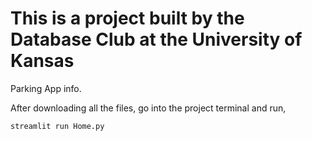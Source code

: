 <h1>This is a project built by the Database Club at the University of Kansas</h1>
<p>Parking App info.</p>
<p>After downloading all the files, go into the project terminal and run,</p>
<code>streamlit run Home.py</code>
